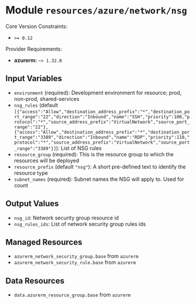 
# Module `resources/azure/network/nsg`

Core Version Constraints:
* `>= 0.12`

Provider Requirements:
* **azurerm:** `~> 1.32.0`

## Input Variables
* `environment` (required): Development environment for resource; prod, non-prod, shared-services
* `nsg_rules` (default `[{"access":"Allow","destination_address_prefix":"*","destination_port_range":"22","direction":"Inbound","name":"SSH","priority":100,"protocol":"*","source_address_prefix":"VirtualNetwork","source_port_range":"22"},{"access":"Allow","destination_address_prefix":"*","destination_port_range":"3389","direction":"Inbound","name":"RDP","priority":110,"protocol":"*","source_address_prefix":"VirtualNetwork","source_port_range":"3389"}]`): List of NSG rules
* `resource_group` (required): This is the resource group to which the resources will be deployed
* `resource_prefix` (default `"nsg"`): A short pre-defined text to identify the resource type
* `subnet_names` (required): Subnet names the NSG will apply to. Used for count

## Output Values
* `nsg_id`: Network security group resource id
* `nsg_rules_ids`: List of network security group rules ids

## Managed Resources
* `azurerm_network_security_group.base` from `azurerm`
* `azurerm_network_security_rule.base` from `azurerm`

## Data Resources
* `data.azurerm_resource_group.base` from `azurerm`

